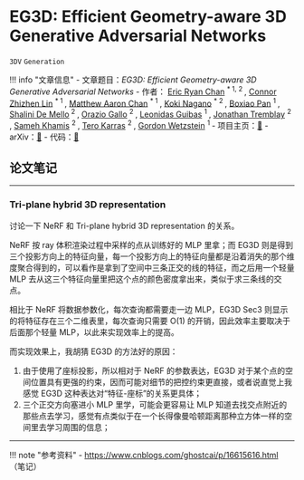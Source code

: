 # EG3D: Efficient Geometry-aware 3D Generative Adversarial Networks

`3DV` `Generation`

!!! info "文章信息"
    - 文章题目：*EG3D: Efficient Geometry-aware 3D Generative Adversarial Networks*
    - 作者：
        <a href="https://ericryanchan.github.io" target="_blank">Eric Ryan Chan</a> <sup> * 1, 2 </sup>, 
        <a href="https://connorzlin.com" target="_blank">Connor Zhizhen Lin</a> <sup> * 1 </sup>, 
        <a href="https://matthew-a-chan.github.io" target="_blank">Matthew Aaron Chan</a> <sup> * 1 </sup>, 
        <a href="https://luminohope.org/" target="_blank">Koki Nagano</a> <sup> * 2 </sup>, 
        <a href="https://cs.stanford.edu/~bxpan/" target="_blank">Boxiao Pan</a> <sup> 1 </sup>, 
        <a href="https://research.nvidia.com/person/shalini-gupta" target="_blank">Shalini De Mello</a><sup> 2 </sup>, 
        <a href="https://oraziogallo.github.io/" target="_blank">Orazio Gallo</a> <sup> 2 </sup>, 
        <a href="https://geometry.stanford.edu/member/guibas/" target="_blank">Leonidas Guibas</a> <sup> 1 </sup>, 
        <a href="https://research.nvidia.com/person/jonathan-tremblay" target="_blank">Jonathan Tremblay</a> <sup> 2 </sup>, 
        <a href="https://www.samehkhamis.com/" target="_blank">Sameh Khamis</a> <sup> 2 </sup>, 
        <a href="https://research.nvidia.com/person/tero-karras" target="_blank">Tero Karras</a> <sup> 2 </sup>, 
        <a href="https://stanford.edu/~gordonwz/" target="_blank">Gordon Wetzstein</a> <sup> 1 </sup>
    - 项目主页：[🔗](https://nvlabs.github.io/eg3d/)
    - arXiv：[🔗](https://arxiv.org/abs/2112.07945)
    - 代码：[🔗](https://github.com/NVlabs/eg3d)


## 论文笔记

---

### Tri-plane hybrid 3D representation

讨论一下 NeRF 和 Tri-plane hybrid 3D representation 的关系。

NeRF 按 ray 体积渲染过程中采样的点从训练好的 MLP 里拿；而 EG3D 则是得到三个投影方向上的特征向量，每一个投影方向上的特征向量都是沿着消失的那个维度聚合得到的，可以看作是拿到了空间中三条正交的线的特征，而之后用一个轻量 MLP 去从这三个特征向量里把这个点的颜色密度拿出来，类似于求三条线的交点。

相比于 NeRF 将数据参数化，每次查询都需要走一边 MLP，EG3D Sec3 则显示的将特征存在三个二维表里，每次查询只需要 O(1) 的开销，因此效率主要取决于后面那个轻量 MLP，以此来实现效率上的提高。

而实现效果上，我胡猜 EG3D 的方法好的原因：

1. 由于使用了座标投影，所以相对于 NeRF 的参数表达，EG3D 对于某个点的空间位置具有更强的约束，因而可能对细节的把控约束更直接，或者说直觉上我感觉 EG3D 这种表达对“特征-座标”的关系更具体；
2. 三个正交方向塞进小 MLP 里学，可能会更容易让 MLP 知道去找交点附近的那些点去学习，感觉有点类似于在一个长得像曼哈顿距离那种立方体一样的空间里去学习周围的信息；


---


!!! note "参考资料"
    - https://www.cnblogs.com/ghostcai/p/16615616.html （笔记）